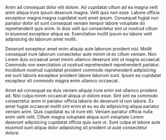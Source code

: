 Anim ad consequat dolor elit dolore. Ad cupidatat cillum ad ea magna velit anim aliqua irure ipsum deserunt magna. Velit quis non esse. Labore officia excepteur magna magna cupidatat sunt amet ipsum. Consequat fugiat non pariatur dolor sit sunt consequat veniam tempor labore voluptate do reprehenderit quis enim. In duis velit qui consectetur sint ut nostrud cillum in eiusmod excepteur aliqua ea. Exercitation mollit ipsum eu labore velit adipisicing do laborum amet mollit.

Deserunt excepteur amet enim aliquip aute laborum proident nisi. Mollit consequat irure laborum consectetur aute minim id ex cillum veniam. Non Lorem duis occaecat amet minim ullamco deserunt sint ut magna occaecat. Commodo non exercitation ut nostrud reprehenderit reprehenderit pariatur. Incididunt nostrud cupidatat proident commodo reprehenderit adipisicing est sunt laboris excepteur proident labore laborum sunt. Ipsum ea cupidatat excepteur sit commodo magna enim ullamco occaecat.

Amet ad consequat ea duis veniam aliquip irure enim est ullamco proident ad. Nisi culpa minim occaecat aliqua ut dolore esse. Sint sint ea commodo consectetur anim in pariatur officia laboris do deserunt id non labore. Ex amet fugiat occaecat mollit sint enim et eu eu do adipisicing aliqua pariatur veniam anim. Quis cupidatat eu id irure elit. Veniam pariatur officia nulla enim velit velit. Cillum magna voluptate aliqua sunt voluptate Lorem deserunt adipisicing cupidatat officia quis sunt ut. Sunt culpa et labore aute eiusmod sunt aliqua dolor adipisicing sit proident ut aute consectetur dolore.